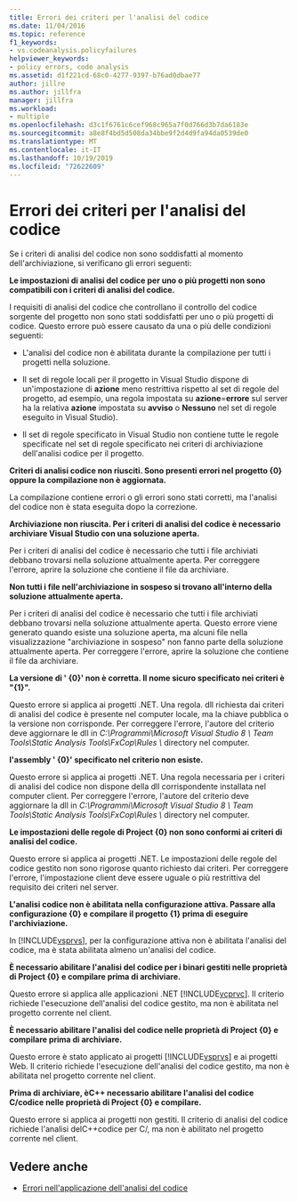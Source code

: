 ```yaml
---
title: Errori dei criteri per l'analisi del codice
ms.date: 11/04/2016
ms.topic: reference
f1_keywords:
- vs.codeanalysis.policyfailures
helpviewer_keywords:
- policy errors, code analysis
ms.assetid: d1f221cd-68c0-4277-9397-b76ad0dbae77
author: jillre
ms.author: jillfra
manager: jillfra
ms.workload:
- multiple
ms.openlocfilehash: d3c1f6761c6cef968c965a7f0d766d3b7da6183e
ms.sourcegitcommit: a8e8f4bd5d508da34bbe9f2d4d9fa94da0539de0
ms.translationtype: MT
ms.contentlocale: it-IT
ms.lasthandoff: 10/19/2019
ms.locfileid: "72622609"
---
```

# <a name="code-analysis-policy-errors"></a>Errori dei criteri per l'analisi del codice

Se i criteri di analisi del codice non sono soddisfatti al momento dell'archiviazione, si verificano gli errori seguenti:

**Le impostazioni di analisi del codice per uno o più progetti non sono compatibili con i criteri di analisi del codice.**

I requisiti di analisi del codice che controllano il controllo del codice sorgente del progetto non sono stati soddisfatti per uno o più progetti di codice. Questo errore può essere causato da una o più delle condizioni seguenti:

- L'analisi del codice non è abilitata durante la compilazione per tutti i progetti nella soluzione.

- Il set di regole locali per il progetto in Visual Studio dispone di un'impostazione di **azione** meno restrittiva rispetto al set di regole del progetto, ad esempio, una regola impostata su **azione**=**errore** sul server ha la relativa **azione** impostata su **avviso** o **Nessuno** nel set di regole eseguito in Visual Studio).

- Il set di regole specificato in Visual Studio non contiene tutte le regole specificate nel set di regole specificato nei criteri di archiviazione dell'analisi codice per il progetto.

**Criteri di analisi codice non riusciti. Sono presenti errori nel progetto {0} oppure la compilazione non è aggiornata.**

La compilazione contiene errori o gli errori sono stati corretti, ma l'analisi del codice non è stata eseguita dopo la correzione.

**Archiviazione non riuscita. Per i criteri di analisi del codice è necessario archiviare Visual Studio con una soluzione aperta.**

Per i criteri di analisi del codice è necessario che tutti i file archiviati debbano trovarsi nella soluzione attualmente aperta. Per correggere l'errore, aprire la soluzione che contiene il file da archiviare.

**Non tutti i file nell'archiviazione in sospeso si trovano all'interno della soluzione attualmente aperta.**

Per i criteri di analisi del codice è necessario che tutti i file archiviati debbano trovarsi nella soluzione attualmente aperta. Questo errore viene generato quando esiste una soluzione aperta, ma alcuni file nella visualizzazione "archiviazione in sospeso" non fanno parte della soluzione attualmente aperta. Per correggere l'errore, aprire la soluzione che contiene il file da archiviare.

**La versione di ' {0}' non è corretta. Il nome sicuro specificato nei criteri è "{1}".**

Questo errore si applica ai progetti .NET. Una regola. dll richiesta dai criteri di analisi del codice è presente nel computer locale, ma la chiave pubblica o la versione non corrisponde. Per correggere l'errore, l'autore del criterio deve aggiornare le dll in *C:\Programmi\Microsoft Visual Studio 8 \ Team Tools\Static Analysis Tools\FxCop\Rules \\* directory nel computer.

**l'assembly ' {0}' specificato nel criterio non esiste.**

Questo errore si applica ai progetti .NET. Una regola necessaria per i criteri di analisi del codice non dispone della dll corrispondente installata nel computer client. Per correggere l'errore, l'autore del criterio deve aggiornare la dll in *C:\Programmi\Microsoft Visual Studio 8 \ Team Tools\Static Analysis Tools\FxCop\Rules \\* directory nel computer.

**Le impostazioni delle regole di Project {0} non sono conformi ai criteri di analisi del codice.**

Questo errore si applica ai progetti .NET. Le impostazioni delle regole del codice gestito non sono rigorose quanto richiesto dai criteri. Per correggere l'errore, l'impostazione client deve essere uguale o più restrittiva del requisito dei criteri nel server.

**L'analisi codice non è abilitata nella configurazione attiva. Passare alla configurazione {0} e compilare il progetto {1} prima di eseguire l'archiviazione.**

In [!INCLUDE[vsprvs](../code-quality/includes/vsprvs_md.md)], per la configurazione attiva non è abilitata l'analisi del codice, ma è stata abilitata almeno un'analisi del codice.

**È necessario abilitare l'analisi del codice per i binari gestiti nelle proprietà di Project {0} e compilare prima di archiviare.**

Questo errore si applica alle applicazioni .NET [!INCLUDE[vcprvc](../code-quality/includes/vcprvc_md.md)]. Il criterio richiede l'esecuzione dell'analisi del codice gestito, ma non è abilitata nel progetto corrente nel client.

**È necessario abilitare l'analisi del codice nelle proprietà di Project {0} e compilare prima di archiviare.**

Questo errore è stato applicato ai progetti [!INCLUDE[vsprvs](../code-quality/includes/vsprvs_md.md)] e ai progetti Web. Il criterio richiede l'esecuzione dell'analisi del codice gestito, ma non è abilitata nel progetto corrente nel client.

**Prima di archiviare, èC++ necessario abilitare l'analisi del codice C/codice nelle proprietà di Project {0} e compilare.**

Questo errore si applica ai progetti non gestiti. Il criterio di analisi del codice richiede l'analisi delC++codice per C/, ma non è abilitato nel progetto corrente nel client.

## <a name="see-also"></a>Vedere anche

- [Errori nell'applicazione dell'analisi del codice](../code-quality/code-analysis-application-errors.md)

